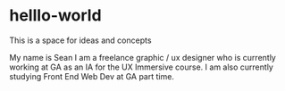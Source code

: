 # helllo-world
This is a space for ideas and concepts

My name is Sean I am a freelance graphic / ux designer who is currently working at GA as an IA for the UX Immersive course. I am also currently studying Front End Web Dev at GA part time. 
